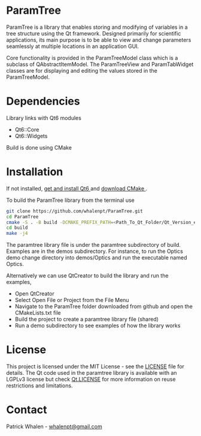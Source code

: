 # ParamTree #

ParamTree is a library that enables storing and modifying of variables in a tree
structure using the Qt framework. Designed primarily for scientific applications,
its main purpose is to be able to view and change parameters seamlessly at multiple locations
in an application GUI.

Core functionality is provided in the ParamTreeModel class which is a subclass
of QAbstractItemModel. The ParamTreeView and ParamTabWidget classes are for displaying and editing
the values stored in the ParamTreeModel.

# Dependencies #

Library links with Qt6 modules
<ul>
<li> Qt6::Core </li>
<li> Qt6::Widgets </li>
</ul>

Build is done using CMake

# Installation #

If not installed, <a href = https://doc.qt.io/qt-6/gettingstarted.html> get and install Qt6 </a>
and <a href = https://cmake.org/download/> download CMake </a>.

To build the ParamTree library from the terminal use
```bash
git clone https://github.com/whalenpt/ParamTree.git
cd ParamTree
cmake -S . -B build -DCMAKE_PREFIX_PATH=<Path_To_Qt_Folder/Qt_Version_#/compiler_name>
cd build
make -j4
```
The paramtree library file is under the paramtree subdirectory of build. Examples
are in the demos subdirectory. For instance, to run the Optics demo change directory
into demos/Optics and run the executable named Optics.

Alternatively we can use QtCreator to build the library and run the examples, 
<ul>
<li> Open QtCreator </li>
<li> Select Open File or Project from the File Menu </li>
<li> Navigate to the ParamTree folder downloaded from github and open the CMakeLists.txt file </li>
<li> Build the project to create a paramtree library file (shared) </li> 
<li> Run a demo subdirectory to see examples of how the library works </li>
</ul>

# License #
This project is licensed under the MIT License - see the [LICENSE](./LICENSE) file for details.
The Qt code used in the paramtree library is available with an LGPLv3 license 
but check [Qt.LICENSE](./Qt.LICENSE) for more information on reuse restrictions and
limitations.

# Contact #
Patrick Whalen - whalenpt@gmail.com














































